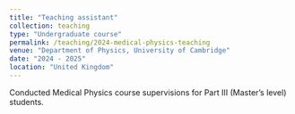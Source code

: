 ```yaml
---
title: "Teaching assistant"
collection: teaching
type: "Undergraduate course"
permalink: /teaching/2024-medical-physics-teaching
venue: "Department of Physics, University of Cambridge"
date: "2024 - 2025"
location: "United Kingdom"
---
```


Conducted Medical Physics course supervisions for Part III (Master’s level) students.


